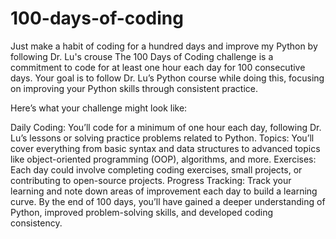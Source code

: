 # 100-days-of-coding

Just make a habit of coding for a hundred days and improve my Python by following Dr. Lu's crouse
The 100 Days of Coding challenge is a commitment to code for at least one hour each day for 100 consecutive days. Your goal is to follow Dr. Lu’s Python course while doing this, focusing on improving your Python skills through consistent practice.

Here’s what your challenge might look like:

Daily Coding: You’ll code for a minimum of one hour each day, following Dr. Lu’s lessons or solving practice problems related to Python.
Topics: You’ll cover everything from basic syntax and data structures to advanced topics like object-oriented programming (OOP), algorithms, and more.
Exercises: Each day could involve completing coding exercises, small projects, or contributing to open-source projects.
Progress Tracking: Track your learning and note down areas of improvement each day to build a learning curve.
By the end of 100 days, you’ll have gained a deeper understanding of Python, improved problem-solving skills, and developed coding consistency.
